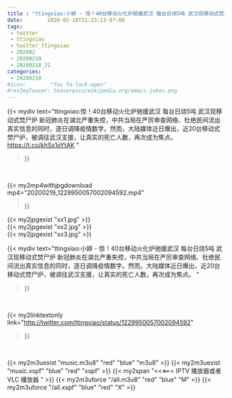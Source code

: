 ```yaml
---
title : "ttingxiao:小婷 - 惊！40台移动火化炉驰援武汉 每台日烧5吨 武汉现移动式焚尸炉   新冠肺炎在湖北严重失控，中共当局在严厉审查网络、杜绝民间流出真实信息的同时，逐日调降疫情数字。然而，大陆媒体近日爆出，近20台移动式焚尸炉，被调往武汉支援，让真实的死亡人数，再次成为焦点。 "
date:        2020-02-18T21:23:13-07:00
tags:
 - twitter
 - ttingxiao
 - twitter_ttingxiao
 - 202002
 - 20200218
 - 20200218_21
categories:
 - 20200218
#icon:        "fas fa-lock-open"
#resImgTeaser: teaserpics/wikipedia.org/emacs-jokes.png
---
```


{{< mydiv text="ttingxiao:惊！40台移动火化炉驰援武汉 每台日烧5吨 武汉现移动式焚尸炉   新冠肺炎在湖北严重失控，中共当局在严厉审查网络、杜绝民间流出真实信息的同时，逐日调降疫情数字。然而，大陆媒体近日爆出，近20台移动式焚尸炉，被调往武汉支援，让真实的死亡人数，再次成为焦点。 https://t.co/khSs1oYtAK "
>}}
<br>


{{< my2mp4withjpgdownload mp4="20200219_1229950057002094592.mp4"
>}}

{{< my2jpgexist "xx1.jpg" >}}<br>
{{< my2jpgexist "xx2.jpg" >}}<br>
{{< my2jpgexist "xx3.jpg" >}}<br>



{{< mydiv text="ttingxiao:小婷 - 惊！40台移动火化炉驰援武汉 每台日烧5吨 武汉现移动式焚尸炉   新冠肺炎在湖北严重失控，中共当局在严厉审查网络、杜绝民间流出真实信息的同时，逐日调降疫情数字。然而，大陆媒体近日爆出，近20台移动式焚尸炉，被调往武汉支援，让真实的死亡人数，再次成为焦点。 "
>}}
<br>

{{< my2linktextonly link="http://twitter.com/ttingxiao/status/1229950057002094592"
>}}


<br>

{{< my2m3uexist "music.m3u8" "red"  "blue" "m3u8" >}} {{< my2m3uexist "music.xspf" "blue" "red"  "xspf" >}} {{< my2span "<<<=== IPTV 播放器或者 VLC 播放器 " >}} {{< my2m3uforce "/all.m3u8" "red"  "blue" "M" >}} {{< my2m3uforce "/all.xspf" "blue" "red"  "X" >}} 
